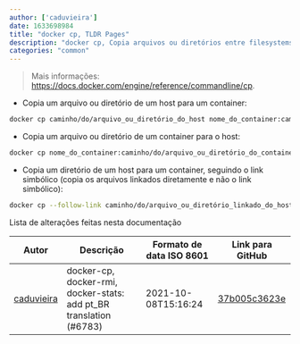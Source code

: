 ```yaml
---
author: ['caduvieira']
date: 1633698984
title: "docker cp, TLDR Pages"
description: "docker cp, Copia arquivos ou diretórios entre filesystems do host e container."
categories: "common"
---
```

> Mais informações: <https://docs.docker.com/engine/reference/commandline/cp>.

- Copia um arquivo ou diretório de um host para um container:

```bash
docker cp caminho/do/arquivo_ou_diretório_do_host nome_do_container:caminho/do/arquivo_ou_diretório_do_container
```

- Copia um arquivo ou diretório de um container para o host:

```bash
docker cp nome_do_container:caminho/do/arquivo_ou_diretório_do_container caminho/do/arquivo_ou_diretório_do_host
```

- Copia um diretório de um host para um container, seguindo o link simbólico (copia os arquivos linkados diretamente e não o link simbólico):

```bash
docker cp --follow-link caminho/do/arquivo_ou_diretório_linkado_do_host nome_do_container:caminho/do/arquivo_ou_diretório_do_container
```
Lista de alterações feitas nesta documentação


Autor | Descrição | Formato de data ISO 8601 | Link para GitHub
------|-----|-----|-----
[caduvieira](mailto:3831408+caduvieira@users.noreply.github.com) | docker-cp, docker-rmi, docker-stats: add pt_BR translation (#6783) | 2021-10-08T15:16:24 | [37b005c3623e](https://github.com/tldr-pages/tldr/commit/37b005c3623ec0332bbc69dd41a251087f98d55c)

